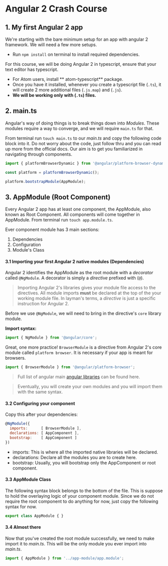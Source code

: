 # Angular 2 Crash Course

## 1. My first Angular 2 app

We're starting with the bare minimum setup for an app with angular 2 framework. We will need a few more setups.

* Run `npm install` on terminal to install required dependencies.

For this course, we will be doing Angular 2 in typescript, ensure that your text editor has typescript.  

* For Atom users, install ** atom-typescript** package.
* Once you have it installed, whenever you create a typescript file (`.ts`), it will create 2 more additional files (`.js.map`) and (`.js`).
* **We will be working only with (`.ts`) files.**

## 2. main.ts
Angular's way of doing things is to break things down into _Modules_. These modules require a way to converge, and we will require `main.ts` for that.

From terminal run `touch main.ts` to our _main.ts_ and copy the following code block into it. Do not worry about the code, just follow thru and you can read up more from the official docs. Our aim is to get you familiarized in navigating through components.

```javascript
import { platformBrowserDynamic } from '@angular/platform-browser-dynamic';

const platform = platformBrowserDynamic();

platform.bootstrapModule(AppModule);
```

## 3. AppModule (Root Component)

Every Angular 2 app has at least one component, the AppModule, also known as Root Component. All components will come together in AppModule. From terminal run `touch app.module.ts`.

Ever component module has 3 main sections:
1. Dependencies
2. Configuration
3. Module's Class

#### 3.1 Importing your first Angular 2 native modules (Dependencies)

Angular 2 identifies the AppModule as the root module with a _decorator_ called `@NgModule`. A decorator is simply a _directive_ prefixed with (`@`).

> Importing Angular 2's libraries gives your module file access to the directives. All module imports **must** be declared at the top of the your working module file. In layman's terms, a _directive_ is just a specific instruction for Angular 2.

Before we use `@NgModule`, we will need to bring in the directive's `core` library module.

**Import syntax:**
```javascript
import { NgModule } from '@angular/core';
```

Great, one more practice! `BrowserModule` is a directive from Angular 2's core module called `platform browser`. It is necessary if your app is meant for browsers.

```javascript
import { BrowserModule } from '@angular/platform-browser';
```
> Full list of angular main [angular libraries](https://angular.io/docs/ts/latest/api/) can be found here.

> Eventually, you will create your own modules and you will import them with the same syntax.

#### 3.2 Configuring your component
Copy this after your dependencies:
```javascript
@NgModule({
  imports:      [ BrowserModule ],
  declarations: [ AppComponent ],
  bootstrap:    [ AppComponent ]
})
```
* imports: This is where all the imported native libraries will be declared.
* declarations: Declare all the modules you are to create here.
* bootstrap: Usually, you will bootstrap only the AppComponent or root component.

#### 3.3 AppModule Class
The following syntax block belongs to the bottom of the file. This is suppose to hold the overlaying logic of your component module. Since we do not require the root component to do anything for now, just copy the following syntax for now.

```javascript
export class AppModule { }
```

#### 3.4 Almost there
Now that you've created the root module successfully, we need to make import it to _main.ts_. This will be the only module you ever import into _main.ts_.

```javascript
import { AppModule } from '../app-module/app.module';
```
